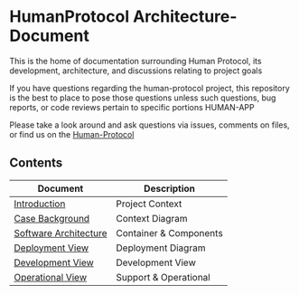 # HumanProtocol Architecture-Document
This is the home of documentation surrounding Human Protocol, its development, architecture, and discussions relating to project goals

If you have questions regarding the human-protocol project, this repository is the best to place to pose those questions unless such questions, bug reports, or code reviews pertain to specific portions HUMAN-APP

Please take a look around and ask questions via issues, comments on files, or find us on the [Human-Protocol](https://www.humanprotocol.org)

## Contents

|Document|Description|
|---|---|
|[Introduction](https://github.com/)|Project Context|
|[Case Background](https://github.com/)|Context Diagram|
|[Software Architecture](https://github.com/)|Container & Components|
|[Deployment View](https://github.com/)|Deployment Diagram|
|[Development View](https://github.com/)|Development View|
|[Operational View](https://github.com/)|Support & Operational|

